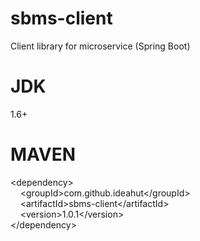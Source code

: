 # sbms-client
Client library for microservice (Spring Boot)

# JDK 
1.6+

# MAVEN
&lt;dependency&gt;<br/>
&nbsp;&nbsp;&nbsp;&nbsp;&lt;groupId&gt;com.github.ideahut&lt;/groupId&gt;<br/>
&nbsp;&nbsp;&nbsp;&nbsp;&lt;artifactId&gt;sbms-client&lt;/artifactId&gt;<br/>
&nbsp;&nbsp;&nbsp;&nbsp;&lt;version&gt;1.0.1&lt;/version&gt;<br/>
&lt;/dependency&gt;<br/>